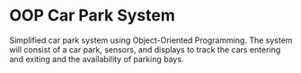 # OOP Car Park System

Simplified car park system using Object-Oriented Programming. The system will consist of a car park, sensors, and displays to track the cars entering and exiting and the availability of parking bays.
